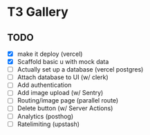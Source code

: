 # T3 Gallery

## TODO

- [x] make it deploy (vercel)
- [x] Scaffold basic u with mock data
- [ ] Actually set up a database (vercel postgres)
- [ ] Attach database to UI (w/ clerk)
- [ ] Add authentication
- [ ] Add image upload (w/ Sentry)
- [ ] Routing/image page (parallel route)
- [ ] Delete button (w/ Server Actions)
- [ ] Analytics (posthog)
- [ ] Ratelimiting (upstash)
